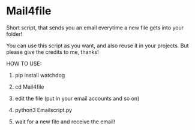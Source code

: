 # Mail4file
Short script, that sends you an email everytime a new file gets into your folder!

You can use this script as you want, and also reuse it in your projects.
But please give the credits to me, thanks!

HOW TO USE:

1. pip install watchdog

2. cd Mail4file

3. edit the file (put in your email accounts and so on)

3. python3 Emailscript.py

4. wait for a new file and receive the email!
